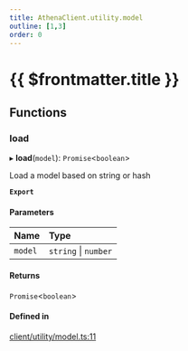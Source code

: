 ```yaml
---
title: AthenaClient.utility.model
outline: [1,3]
order: 0
---
```


# {{ $frontmatter.title }}


## Functions

### load

▸ **load**(`model`): `Promise`<`boolean`\>

Load a model based on string or hash

**`Export`**

#### Parameters

| Name | Type |
| :------ | :------ |
| `model` | `string` \| `number` |

#### Returns

`Promise`<`boolean`\>

#### Defined in

[client/utility/model.ts:11](https://github.com/Stuyk/altv-athena/blob/552012ca4/src/core/client/utility/model.ts#L11)
